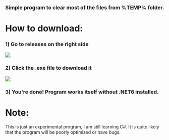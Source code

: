 ### Simple program to clear most of the files from %TEMP% folder.

# How to download: 

### 1) Go to releases on the right side
<img src="https://i.imgur.com/MvqJUjF.png">

### 2) Click the .exe file to download it
<img src="https://i.imgur.com/v3HGCUc.png">

### 3) You're done! Program works itself without .NET6 installed.

# Note:
This is just an experimental program, I am still learning C#. It is quite likely that the program will be poorly optimized or have bugs. 
